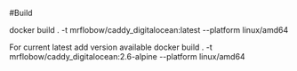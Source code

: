 #Build

docker build . -t mrflobow/caddy_digitalocean:latest --platform linux/amd64

For current latest add version available
docker build . -t mrflobow/caddy_digitalocean:2.6-alpine --platform linux/amd64